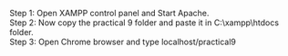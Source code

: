 Step 1: Open XAMPP control panel and Start Apache. <br />
Step 2: Now copy the practical 9 folder and paste it in C:\xampp\htdocs folder. <br />
Step 3: Open Chrome browser and type localhost/practical9 
